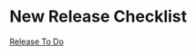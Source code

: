# New Release Checklist

[Release To Do](New%20Release%20Checklist%2027dd3798725d816995affdd708ad8036/Release%20To%20Do%2027dd3798725d81d7a354c3cad6c80aee.csv)